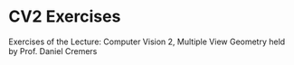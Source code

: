 # CV2 Exercises

Exercises of the Lecture: Computer Vision 2, Multiple View Geometry held by Prof. Daniel Cremers
